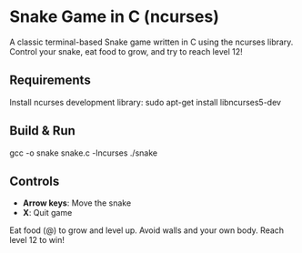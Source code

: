 # Snake Game in C (ncurses)

A classic terminal-based Snake game written in C using the ncurses library. Control your snake, eat food to grow, and try to reach level 12!

## Requirements

Install ncurses development library:
sudo apt-get install libncurses5-dev

## Build & Run

gcc -o snake snake.c -lncurses
./snake

## Controls

- **Arrow keys**: Move the snake
- **X**: Quit game

Eat food (@) to grow and level up. Avoid walls and your own body. Reach level 12 to win!
